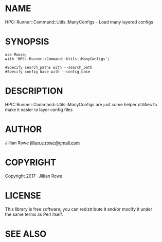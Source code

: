 # NAME

HPC::Runner::Command::Utils::ManyConfigs - Load many layered configs

# SYNOPSIS

    use Moose;
    with 'HPC::Runner::Command::Utils::ManyConfigs';

    #Specify search_paths with --search_path
    #Specify config base with --config_base

# DESCRIPTION

HPC::Runner::Command::Utils::ManyConfigs are just some helper utilities to make it easier to layer config files

# AUTHOR

Jillian Rowe <jillian.e.rowe@gmail.com>

# COPYRIGHT

Copyright 2017- Jillian Rowe

# LICENSE

This library is free software; you can redistribute it and/or modify
it under the same terms as Perl itself.

# SEE ALSO
